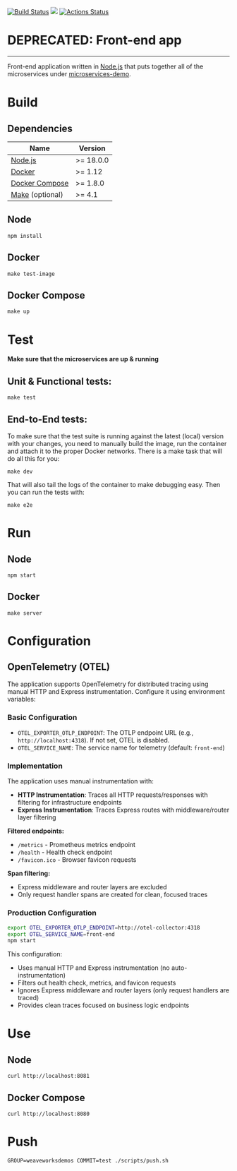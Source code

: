 [![Build Status](https://travis-ci.org/microservices-demo/front-end.svg?branch=master)](https://travis-ci.org/microservices-demo/front-end)
[![](https://images.microbadger.com/badges/image/weaveworksdemos/front-end.svg)](http://microbadger.com/images/weaveworksdemos/front-end "Get your own image badge on microbadger.com")
[![Actions Status](https://github.com/microservices-demo/front-end/workflows/ci/badge.svg)](https://github.com/microservices-demo/front-end/workflows/ci/badge.svg)


# DEPRECATED: Front-end app
---
Front-end application written in [Node.js](https://nodejs.org/en/) that puts together all of the microservices under [microservices-demo](https://github.com/microservices-demo/microservices-demo).

# Build

## Dependencies

<table>
  <thead>
    <tr>
      <th>Name</th>
      <th>Version</th>
    </tr>
  </thead>
  <tbody>
    <tr>
      <td><a href="https://nodejs.org/">Node.js</a></td>
      <td>>= 18.0.0</td>
    </tr>
    <tr>
      <td><a href="https://docker.com">Docker</a></td>
      <td>>= 1.12</td>
    </tr>
    <tr>
      <td><a href="https://docs.docker.com/compose/">Docker Compose</a></td>
      <td>>= 1.8.0</td>
    </tr>
    <tr>
      <td><a href="gnu.org/s/make">Make</a>&nbsp;(optional)</td>
      <td>>= 4.1</td>
    </tr>
  </tbody>
</table>

## Node

`npm install`

## Docker

`make test-image`

## Docker Compose

`make up`

# Test

**Make sure that the microservices are up & running**

## Unit & Functional tests:

```
make test
```

## End-to-End tests:
  
To make sure that the test suite is running against the latest (local) version with your changes, you need to manually build
the image, run the container and attach it to the proper Docker networks.
There is a make task that will do all this for you:

```
make dev
```

That will also tail the logs of the container to make debugging easy.
Then you can run the tests with:

```
make e2e
```

# Run

## Node

`npm start`

## Docker

`make server`

# Configuration

## OpenTelemetry (OTEL)

The application supports OpenTelemetry for distributed tracing using manual HTTP and Express instrumentation. Configure it using environment variables:

### Basic Configuration

- `OTEL_EXPORTER_OTLP_ENDPOINT`: The OTLP endpoint URL (e.g., `http://localhost:4318`). If not set, OTEL is disabled.
- `OTEL_SERVICE_NAME`: The service name for telemetry (default: `front-end`)

### Implementation

The application uses manual instrumentation with:
- **HTTP Instrumentation**: Traces all HTTP requests/responses with filtering for infrastructure endpoints
- **Express Instrumentation**: Traces Express routes with middleware/router layer filtering

**Filtered endpoints:**
- `/metrics` - Prometheus metrics endpoint
- `/health` - Health check endpoint  
- `/favicon.ico` - Browser favicon requests

**Span filtering:**
- Express middleware and router layers are excluded
- Only request handler spans are created for clean, focused traces

### Production Configuration

```bash
export OTEL_EXPORTER_OTLP_ENDPOINT=http://otel-collector:4318
export OTEL_SERVICE_NAME=front-end
npm start
```

This configuration:
- Uses manual HTTP and Express instrumentation (no auto-instrumentation)
- Filters out health check, metrics, and favicon requests
- Ignores Express middleware and router layers (only request handlers are traced)
- Provides clean traces focused on business logic endpoints

# Use

## Node

`curl http://localhost:8081`

## Docker Compose

`curl http://localhost:8080`

# Push

`GROUP=weaveworksdemos COMMIT=test ./scripts/push.sh`

